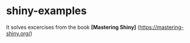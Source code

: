 # shiny-examples
It solves excercises from the book **[Mastering Shiny]** (https://mastering-shiny.org/)
